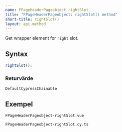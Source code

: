 ```yaml
---
name: FPageHeaderPageobject.rightSlot
title: "FPageHeaderPageobject: rightSlot() method"
short-title: rightSlot()
layout: api.method
---
```


Get wrapper element for `right` slot.

## Syntax

```ts nocompile nolint
rightSlot();
```

### Returvärde

`DefaultCypressChainable`

## Exempel

```import static
FPageHeaderPageobject-rightSlot.vue
```

```import
FPageHeaderPageobject-rightSlot.cy.ts
```

